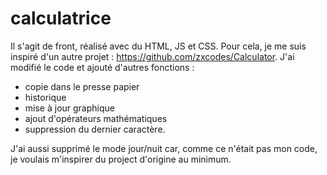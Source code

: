 # calculatrice

Il s'agit de front, réalisé avec du HTML, JS et CSS.
Pour cela, je me suis inspiré d'un autre projet : https://github.com/zxcodes/Calculator. 
J'ai modifié le code et ajouté d'autres fonctions : 
- copie dans le presse papier 
- historique 
- mise à jour graphique
- ajout d'opérateurs mathématiques 
- suppression du dernier caractère.


J'ai aussi supprimé le mode jour/nuit car, comme ce n'était pas mon code, je voulais m'inspirer du project d'origine au minimum. 
